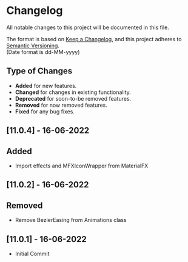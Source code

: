 # Changelog

All notable changes to this project will be documented in this file.

The format is based on [Keep a Changelog](https://keepachangelog.com/en/1.0.0/), and this project adheres
to [Semantic Versioning](https://semver.org/spec/v2.0.0.html).  
(Date format is dd-MM-yyyy)

## Type of Changes

- **Added** for new features.
- **Changed** for changes in existing functionality.
- **Deprecated** for soon-to-be removed features.
- **Removed** for now removed features.
- **Fixed** for any bug fixes.

## [11.0.4] - 16-06-2022

## Added

- Import effects and MFXIconWrapper from MaterialFX

## [11.0.2] - 16-06-2022

## Removed

- Remove BezierEasing from Animations class

## [11.0.1] - 16-06-2022

- Initial Commit














